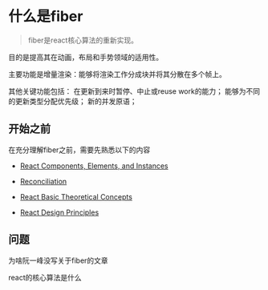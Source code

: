 # 什么是fiber

> fiber是react核心算法的重新实现。

目的是提高其在动画，布局和手势领域的适用性。

主要功能是增量渲染：能够将渲染工作分成块并将其分散在多个帧上。

其他关键功能包括：
    在更新到来时暂停、中止或reuse work的能力；
    能够为不同的更新类型分配优先级；
    新的并发原语；

## 开始之前

在充分理解fiber之前，需要先熟悉以下的内容

- [React Components, Elements, and Instances]('https://reactjs.org/blog/2015/12/18/react-components-elements-and-instances.html')

- [Reconciliation](https://reactjs.org/docs/reconciliation.html)

- [React Basic Theoretical Concepts](https://github.com/reactjs/react-basic)

- [React Design Principles](https://reactjs.org/docs/design-principles.html)


## 问题

为啥阮一峰没写关于fiber的文章

react的核心算法是什么
